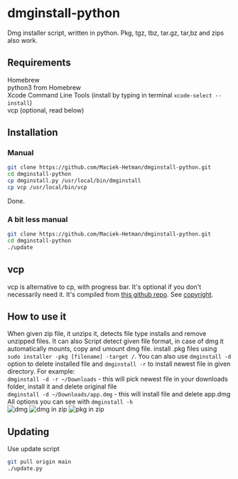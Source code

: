 # dmginstall-python
 Dmg installer script, written in python. Pkg, tgz, tbz, tar.gz, tar,bz and zips also work.

## Requirements
Homebrew  
python3 from Homebrew  
Xcode Command Line Tools (install by typing in terminal ```xcode-select --install```)  
vcp (optional, read below)

## Installation
### Manual
```bash
git clone https://github.com/Maciek-Hetman/dmginstall-python.git
cd dmginstall-python
cp dmginstall.py /usr/local/bin/dmginstall
cp vcp /usr/local/bin/vcp
```
Done.
### A bit less manual
```bash
git clone https://github.com/Maciek-Hetman/dmginstall-python.git
cd dmginstall-python
./update
``` 
## vcp
vcp is alternative to cp, with progress bar. It's optional if you don't necessarily
need it. It's compiled from [this github repo](https://github.com/Leask/VCP). See [copyright](vcp/COPYRIGHT).

## How to use it
When given zip file, it unzips it, detects file type installs and remove unzipped files. It can also
Script detect given file format, in case of dmg it automatically mounts, copy and umount dmg file.
install .pkg files using ```sudo installer -pkg [filename] -target /```.
You can also use ```dmginstall -d``` option to delete installed file and ```dmginstall -r``` to
install newest file in given directory. For example:  
```dmginstall -d -r ~/Downloads``` - this will pick newest file in your downloads folder,
install it and delete original file  
```dmginstall -d ~/Downloads/app.dmg``` - this will install file and delete app.dmg  
All options you can see with ```dmginstall -h```  
![dmg](Screenrecords/dmg_install.gif)
![dmg in zip](Screenrecords/dmg_in_zip.gif)
![pkg in zip](Screenrecords/pkg_in_zip.gif)

## Updating
Use update script
```bash
git pull origin main
./update.py
```